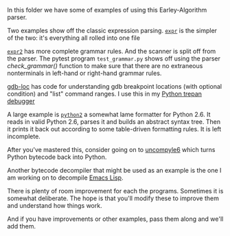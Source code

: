 In this folder we have some of examples of using this Earley-Algorithm parser.

Two examples show off the classic expression
parsing. [`expr`](http://github.com/rocky/python-spark/tree/master/example/expr)
is the simpler of the two: it's everything all rolled into one file

[`expr2`](http://github.com/rocky/python-spark/tree/master/example/expr2)
has more complete grammar rules. And the scanner is split off from the
parser. The pytest program `test_grammar.py` shows off using the parser
*check_grammar()* function to make sure that there are no extraneous
nonterminals in left-hand or right-hand grammar rules.

[gdb-loc](http://github.com/rocky/python-spark/tree/master/example/gdb-loc)
has code for understanding gdb breakpoint locations (with optional
condition) and "list" command ranges. I use this in my [Python trepan
debugger](http://pypi.python.org/pypi/trepan3k)

A large example is
[`python2`](http://github.com/rocky/python-spark/tree/master/example/python2)
a somewhat lame formatter for Python 2.6. It reads in valid Python
2.6, parses it and builds an abstract syntax tree. Then it prints it
back out according to some table-driven formatting rules. It is left
incomplete.

After you've mastered this, consider going on to
[uncompyle6](http://pypi.python.org/pypi/uncompyle6) which turns
Python bytecode back into Python.

Another bytecode decompiler that might be used as an example is the
one I am working on to decompile [Emacs
Lisp](http://github.com/rocky/elisp-decompile).

There is plenty of room improvement for each the programs. Sometimes
it is somewhat deliberate. The hope is that you'll modify these to
improve them and understand how things work.

And if you have improvements or other examples, pass them along and
we'll add them.

